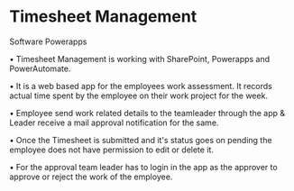 
# Timesheet Management

Software Powerapps

• Timesheet Management is working with SharePoint, Powerapps and PowerAutomate.

• It is a web based app for the employees work assessment. It records actual time spent by the employee on their work project for the week.

• Employee send work related details to the teamleader through the app & Leader receive a mail approval notification for the same.

• Once the Timesheet is submitted and it's status goes on pending the employee does not have permission to edit or delete it.

• For the approval team leader has to login in the app as the approver to approve or reject the work of the employee.

